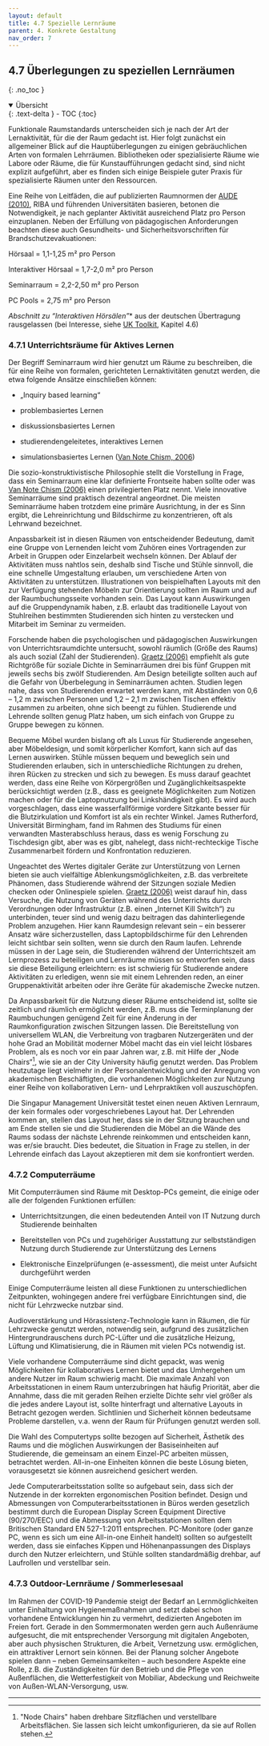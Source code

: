 ```yaml
---
layout: default
title: 4.7 Spezielle Lernräume
parent: 4. Konkrete Gestaltung
nav_order: 7
---
```


## 4.7 Überlegungen zu speziellen Lernräumen
{: .no_toc }

<details open markdown="block">
  <summary>
    Übersicht
  </summary>
  {: .text-delta }
- TOC
{:toc}
</details>

Funktionale Raumstandards unterscheiden sich je nach der Art der
Lernaktivität, für die der Raum gedacht ist. Hier folgt zunächst ein
allgemeiner Blick auf die Hauptüberlegungen zu einigen gebräuchlichen
Arten von formalen Lehrräumen. Bibliotheken oder spezialisierte Räume
wie Labore oder Räume, die für Kunstaufführungen gedacht sind, sind
nicht explizit aufgeführt, aber es finden sich einige Beispiele guter
Praxis für spezialisierte Räumen unter den Ressourcen.

Eine Reihe von Leitfäden, die auf publizierten Raumnormen der [AUDE (2010)](../Referenzen.md),
RIBA und führenden Universitäten basieren, betonen die
Notwendigkeit, je nach geplanter Aktivität ausreichend Platz pro Person
einzuplanen. Neben der Erfüllung von pädagogischen Anforderungen
beachten diese auch Gesundheits- und Sicherheitsvorschriften für
Brandschutzevakuationen:

Hörsaal = 1,1-1,25 m² pro Person

Interaktiver Hörsaal = 1,7-2,0 m² pro Person

Seminarraum = 2,2-2,50 m² pro Person

PC Pools = 2,75 m² pro Person

*Abschnitt zu “Interaktiven Hörsälen”** aus der deutschen Übertragung rausgelassen (bei Interesse, siehe [UK Toolkit](https://www.ucisa.ac.uk/learningspace), Kapitel 4.6)

### 4.7.1 Unterrichtsräume für Aktives Lernen

Der Begriff Seminarraum wird hier genutzt um Räume zu beschreiben, die
für eine Reihe von formalen, gerichteten Lernaktivitäten genutzt werden,
die etwa folgende Ansätze einschließen können:

-   „Inquiry based learning“

-   problembasiertes Lernen

-   diskussionsbasiertes Lernen

-   studierendengeleitetes, interaktives Lernen

-   simulationsbasiertes Lernen ([Van Note Chism, 2006](../Referenzen.md))

Die sozio-konstruktivistische Philosophie stellt die Vorstellung in
Frage, dass ein Seminarraum eine klar definierte Frontseite haben sollte
oder was [Van Note Chism (2006)](../Referenzen.md) einen privilegierten Platz nennt. Viele
innovative Seminarräume sind praktisch dezentral angeordnet. Die meisten
Seminarräume haben trotzdem eine primäre Ausrichtung, in der es Sinn
ergibt, die Lehreinrichtung und Bildschirme zu konzentrieren, oft als
Lehrwand bezeichnet.

Anpassbarkeit ist in diesen Räumen von entscheidender Bedeutung, damit
eine Gruppe von Lernenden leicht vom Zuhören eines Vortragenden zur
Arbeit in Gruppen oder Einzelarbeit wechseln können. Der Ablauf der
Aktivitäten muss nahtlos sein, deshalb sind Tische und Stühle sinnvoll,
die eine schnelle Umgestaltung erlauben, um verschiedene Arten von
Aktivitäten zu unterstützen. Illustrationen von beispielhaften Layouts
mit den zur Verfügung stehenden Möbeln zur Orientierung sollten im Raum
und auf der Raumbuchungsseite vorhanden sein. Das Layout kann
Auswirkungen auf die Gruppendynamik haben, z.B. erlaubt das
traditionelle Layout von Stuhlreihen bestimmten Studierenden sich hinten
zu verstecken und Mitarbeit im Seminar zu vermeiden.

Forschende haben die psychologischen und pädagogischen Auswirkungen
von Unterrichtsraumdichte untersucht, sowohl räumlich (Größe des Raums)
als auch sozial (Zahl der Studierenden). [Graetz (2006)](../Referenzen.md) empfiehlt als
gute Richtgröße für soziale Dichte in Seminarräumen drei bis fünf
Gruppen mit jeweils sechs bis zwölf Studierenden. Am Design beteiligte sollten auch
auf die Gefahr von Überbelegung in Seminarräumen achten. Studien legen
nahe, dass von Studierenden erwartet werden kann, mit Abständen von 0,6
– 1,2 m zwischen Personen und 1,2 – 2,1 m zwischen Tischen effektiv
zusammen zu arbeiten, ohne sich beengt zu fühlen. Studierende und
Lehrende sollten genug Platz haben, um sich einfach von Gruppe zu Gruppe
bewegen zu können.

Bequeme Möbel wurden bislang oft als Luxus für Studierende angesehen,
aber Möbeldesign, und somit körperlicher Komfort, kann sich auf das
Lernen auswirken. Stühle müssen bequem und beweglich sein und
Studierenden erlauben, sich in unterschiedliche Richtungen zu drehen,
ihren Rücken zu strecken und sich zu bewegen. Es muss darauf geachtet
werden, dass eine Reihe von Körpergrößen und Zugänglichkeitsaspekte
berücksichtigt werden (z.B., dass es geeignete Möglichkeiten
zum Notizen machen oder für die Laptopnutzung bei Linkshändigkeit gibt). Es wird auch
vorgeschlagen, dass eine wasserfallförmige vordere Sitzkante besser für
die Blutzirkulation und Komfort ist als ein rechter Winkel. James
Rutherford, Universität Birmingham, fand im Rahmen des Studiums für
einen verwandten Masterabschluss heraus, dass es wenig Forschung zu
Tischdesign gibt, aber was es gibt, nahelegt, dass nicht-rechteckige
Tische Zusammenarbeit fördern und Konfrontation reduzieren.

Ungeachtet des Wertes digitaler Geräte zur Unterstützung von Lernen
bieten sie auch vielfältige Ablenkungsmöglichkeiten, z.B. das
verbreitete Phänomen, dass Studierende während der Sitzungen soziale
Medien checken oder Onlinespiele spielen. [Graetz (2006)](../Referenzen.md) weist darauf
hin, dass Versuche, die Nutzung von Geräten während des Unterrichts
durch Verordnungen oder Infrastruktur (z.B. einen „Internet Kill
Switch“) zu unterbinden, teuer sind und wenig dazu beitragen das
dahinterliegende Problem anzugehen. Hier kann Raumdesign relevant sein –
ein besserer Ansatz wäre sicherzustellen, dass Laptopbildschirme für den
Lehrenden leicht sichtbar sein sollten, wenn sie durch den Raum laufen.
Lehrende müssen in der Lage sein, die Studierenden während der
Unterrichtszeit am Lernprozess zu beteiligen und Lernräume müssen so
entworfen sein, dass sie diese Beteiligung erleichtern: es ist schwierig
für Studierende andere Aktivitäten zu erledigen, wenn sie mit einem
Lehrenden reden, an einer Gruppenaktivität arbeiten oder ihre Geräte für
akademische Zwecke nutzen.

Da Anpassbarkeit für die Nutzung dieser Räume entscheidend ist, sollte
sie zeitlich und räumlich ermöglicht werden, z.B. muss die Terminplanung
der Raumbuchungen genügend Zeit für eine Änderung in der
Raumkonfiguration zwischen Sitzungen lassen. Die Bereitstellung von
universellem WLAN, die Verbreitung von tragbaren Nutzergeräten und der
hohe Grad an Mobilität moderner Möbel macht das ein viel leicht lösbares
Problem, als es noch vor ein paar Jahren war, z.B. mit Hilfe der „Node
Chairs“[^13], wie sie an der City University häufig genutzt werden. Das
Problem heutzutage liegt vielmehr in der Personalentwicklung und der
Anregung von akademischen Beschäftigten, die vorhandenen Möglichkeiten
zur Nutzung einer Reihe von kollaborativen Lern- und Lehrpraktiken voll
auszuschöpfen.

Die Singapur Management Universität testet einen neuen Aktiven Lernraum,
der kein formales oder vorgeschriebenes Layout hat. Der Lehrenden kommen
an, stellen das Layout her, dass sie in der Sitzung brauchen und am Ende
stellen sie und die Studierenden die Möbel an die Wände des Raums sodass
der nächste Lehrende reinkommen und entscheiden kann, was er/sie
braucht. Dies bedeutet, die Situation in Frage zu stellen, in der
Lehrende einfach das Layout akzeptieren mit dem sie konfrontiert werden.

### 4.7.2 Computerräume

Mit Computerräumen sind Räume mit Desktop-PCs gemeint, die einige oder
alle der folgenden Funktionen erfüllen:

-   Unterrichtsitzungen, die einen bedeutenden Anteil von IT Nutzung
    durch Studierende beinhalten

-   Bereitstellen von PCs und zugehöriger Ausstattung zur
    selbstständigen Nutzung durch Studierende zur Unterstützung des
    Lernens

-   Elektronische Einzelprüfungen (e-assessment), die meist unter
    Aufsicht durchgeführt werden

Einige Computerräume leisten all diese Funktionen zu unterschiedlichen
Zeitpunkten, wohingegen andere frei verfügbare Einrichtungen sind, die
nicht für Lehrzwecke nutzbar sind.

Audioverstärkung und Hörassistenz-Technologie kann in Räumen, die für
Lehrzwecke genutzt werden, notwendig sein, aufgrund des zusätzlichen
Hintergrundrauschens durch PC-Lüfter und die zusätzliche Heizung,
Lüftung und Klimatisierung, die in Räumen mit vielen PCs notwendig ist.

Viele vorhandene Computerräume sind dicht gepackt, was wenig
Möglichkeiten für kollaboratives Lernen bietet und das Umhergehen um
andere Nutzer im Raum schwierig macht. Die maximale Anzahl von
Arbeitsstationen in einem Raum unterzubringen hat häufig Priorität, aber
die Annahme, dass die mit geraden Reihen erzielte Dichte sehr viel
größer als die jedes andere Layout ist, sollte hinterfragt und
alternative Layouts in Betracht gezogen werden. Sichtlinien und
Sicherheit können bedeutsame Probleme darstellen, v.a. wenn der Raum für
Prüfungen genutzt werden soll.

Die Wahl des Computertyps sollte bezogen auf Sicherheit, Ästhetik des
Raums und die möglichen Auswirkungen der Basiseinheiten auf Studierende,
die gemeinsam an einem Einzel-PC arbeiten müssen, betrachtet werden.
All-in-one Einheiten können die beste Lösung bieten, vorausgesetzt sie
können ausreichend gesichert werden.

Jede Computerarbeitsstation sollte so aufgebaut sein, dass sich der
Nutzende in der korrekten ergonomischen Position befindet. Design und
Abmessungen von Computerarbeitsstationen in Büros werden gesetzlich
bestimmt durch die European Display Screen Equipment Directive
(90/270/EEC) und die Abmessung von Arbeitsstationen sollten dem
Britischen Standard EN 527-1:2011 entsprechen. PC-Monitore (oder ganze
PC, wenn es sich um eine All-in-one Einheit handelt) sollten so
aufgestellt werden, dass sie einfaches Kippen und Höhenanpassungen des
Displays durch den Nutzer erleichtern, und Stühle sollten standardmäßig
drehbar, auf Laufrollen und verstellbar sein.

### 4.7.3 Outdoor-Lernräume / Sommerlesesaal

Im Rahmen der COVID-19 Pandemie steigt der Bedarf an Lernmöglichkeiten
unter Einhaltung von Hygienemaßnahmen und setzt dabei schon vorhandene
Entwicklungen hin zu vermehrt, dedizierten Angeboten im Freien fort.
Gerade in den Sommermonaten werden gern auch Außenräume aufgesucht, die
mit entsprechender Versorgung mit digitalen Angeboten, aber auch
physischen Strukturen, die Arbeit, Vernetzung usw. ermöglichen, ein
attraktiver Lernort sein können. Bei der Planung solcher Angebote
spielen dann – neben Gemeinsamkeiten – auch besondere Aspekte eine
Rolle, z.B. die Zuständigkeiten für den Betrieb und die Pflege von
Außenflächen, die Wetterfestigkeit von Mobiliar, Abdeckung und
Reichweite von Außen-WLAN-Versorgung, usw.

---
[^13]: "Node Chairs" haben drehbare Sitzflächen und verstellbare
    Arbeitsflächen. Sie lassen sich leicht umkonfigurieren, da sie auf
    Rollen stehen.

